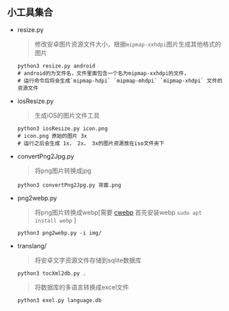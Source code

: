 ## 小工具集合

* resize.py

  >    修改安卓图片资源文件大小，根据`mipmap-xxhdpi`图片生成其他格式的图片

  ```shell
  python3 resize.py android
  # android的为文件名，文件里面包含一个名为mipmap-xxhdpi的文件，
  # 运行命令后将会生成`mipmap-hdpi` `mipmap-mhdpi` `mipmap-xhdpi` 文件的资源文件
  ```

* iosResize.py

  > 生成iOS的图片文件工具

  ```shell
  python3 iosResize.py icon.png
  # icon.png 原始的图片 3x
  # 运行之后会生成 1x， 2x， 3x的图片资源放在iso文件夹下
  ```

* convertPng2Jpg.py

  > 将png图片转换成jpg

  ```shell
  python3 convertPng2Jpg.py 背面.png 
  ```

* png2webp.py

  > 将png图片转换成webp[需要 [cwebp](https://developers.google.com/speed/webp/docs/cwebp) 首先安装webp ```sudo apt install webp``` ]

  ```shell
  python3 png2webp.py -i img/
  ```
  
* translang/

  > 将安卓文字资源文件存储到sqlite数据库

  ```shell
  python3 tocXml2db.py . 
  ```

  > 将数据库的多语言转换成excel文件

  ```shell
  python3 exel.py language.db
  ```

  